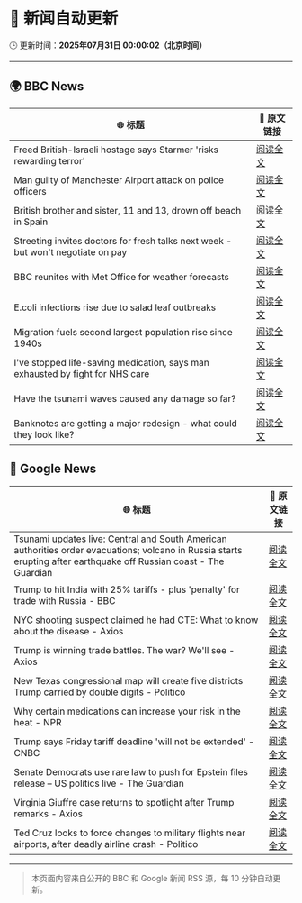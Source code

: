 # 🧠 新闻自动更新

🕒 更新时间：**2025年07月31日 00:00:02（北京时间）**

---

## 🌍 BBC News

| 🌐 标题 | 🔗 原文链接 |
|--------|-------------|
| Freed British-Israeli hostage says Starmer 'risks rewarding terror' | [阅读全文](https://www.bbc.com/news/articles/c336e2ren2no?at_medium=RSS&at_campaign=rss) |
| Man guilty of Manchester Airport attack on police officers | [阅读全文](https://www.bbc.com/news/articles/c5y9y37eyddo?at_medium=RSS&at_campaign=rss) |
| British brother and sister, 11 and 13, drown off beach in Spain | [阅读全文](https://www.bbc.com/news/articles/czjm7gv13g2o?at_medium=RSS&at_campaign=rss) |
| Streeting invites doctors for fresh talks next week - but won't negotiate on pay | [阅读全文](https://www.bbc.com/news/articles/cdrkdp3xy17o?at_medium=RSS&at_campaign=rss) |
| BBC reunites with Met Office for weather forecasts | [阅读全文](https://www.bbc.com/news/articles/crm4z8mple3o?at_medium=RSS&at_campaign=rss) |
| E.coli infections rise due to salad leaf outbreaks | [阅读全文](https://www.bbc.com/news/articles/cn72m1e3ylko?at_medium=RSS&at_campaign=rss) |
| Migration fuels second largest population rise since 1940s | [阅读全文](https://www.bbc.com/news/articles/c207nzgrz3vo?at_medium=RSS&at_campaign=rss) |
| I've stopped life-saving medication, says man exhausted by fight for NHS care | [阅读全文](https://www.bbc.com/news/articles/c209pgq7rdro?at_medium=RSS&at_campaign=rss) |
| Have the tsunami waves caused any damage so far? | [阅读全文](https://www.bbc.com/news/articles/c4gzmkjjj03o?at_medium=RSS&at_campaign=rss) |
| Banknotes are getting a major redesign - what could they look like? | [阅读全文](https://www.bbc.com/news/articles/ckgy7j02xzro?at_medium=RSS&at_campaign=rss) |

## 📰 Google News

| 🌐 标题 | 🔗 原文链接 |
|--------|-------------|
| Tsunami updates live: Central and South American authorities order evacuations; volcano in Russia starts erupting after earthquake off Russian coast - The Guardian | [阅读全文](https://news.google.com/rss/articles/CBMi0gFBVV95cUxOS1NESnJDRENFdmVnUUl5d29BNElmYnNQc0hhMi03Wmh1ZFpydi1UbFJ6NXNwQVA1WTRVV1Ewc1YwQWtXcXgyY1RER1BSMi1EWTJxb0ktTlFpVnFNMGR1a29QUHk4Y3FjR0ExNzVQbDRGZzl5SnpHNHhMelFSYVZDRU40TmpQZVJIdkcyd2dZLUhGZUtiNDlYaVdhMmJfZ0pqcG5Zc0dBU2h2d1JIUVVuREk3N3BxU096X21QYWdFSGtfcGRkejNLWWtZUkpYZ1pabHc?oc=5) |
| Trump to hit India with 25% tariffs - plus 'penalty' for trade with Russia - BBC | [阅读全文](https://news.google.com/rss/articles/CBMiWkFVX3lxTFByQ3N0bEl5aW84bTVqTE5hWTlESFAydjA3bGpZbjlBNXhzTzQ2RVdKbVRyM21hUWFyZkJfb2ZjOWJnT3RxNmhHS1daZEZJZFhTTGZhOGU2cXR5UdIBX0FVX3lxTFBMd0pwNldETzJGbmE5Y2JNaHAxTElFcFFoOUFMYUhuaXZZVHhhZFVUbDJZYjB4MGhaY3c0VF9YbVRRdWtEeko1a01tU0xjRXFNbW43bXowU0l3VFBVcHFR?oc=5) |
| NYC shooting suspect claimed he had CTE: What to know about the disease - Axios | [阅读全文](https://news.google.com/rss/articles/CBMiggFBVV95cUxPX1ZIYTFEdXpsNi0wc2F2YWh5SE5mT1NlZlRuRG85YTdHWVZMZjdYdGZ4TjAtOEpzaEpjSjNrNjlFMW1BTFE5bEJuZTlEd2M0Njl6S3U0dUN5MkNiazdQWUJzZ3VGaFdvdkRsak9KRDE4dm1XNWpkcVg3bG5hanJXTEpB?oc=5) |
| Trump is winning trade battles. The war? We'll see - Axios | [阅读全文](https://news.google.com/rss/articles/CBMiXEFVX3lxTE85eEpPSWRWWEdscHdXWFJtWTBFelhuRjAyeVNFZmt5eE5tOVA1bnZheVJoYmE4RjVkYVpZeGd6TkJwaUZyVnJjYjBaTlpLdEUzTmpNMWxnUXlacTBs?oc=5) |
| New Texas congressional map will create five districts Trump carried by double digits - Politico | [阅读全文](https://news.google.com/rss/articles/CBMilgFBVV95cUxPRkFDUDVTOF9PWDE5UUtjMEZpVzBsOGNjOW9rdHZLSERKNnpIanJJU01sblgxX1k0ZkNRTHJJRFVCWXI4bHRfSXNCMGxFTzlvcGgtaGFxQ19OR3pBU2wzeHdGbHpLcGtvRTBWcWY4R1FGTHZONWh0blVkcV9wTVFZUXRPUkp2ZG85NXV6cE0ybnc3VnYteXc?oc=5) |
| Why certain medications can increase your risk in the heat - NPR | [阅读全文](https://news.google.com/rss/articles/CBMigwFBVV95cUxQSTZUa19qaTc0cGNlVGozbkJnUUQwZ1p2RWdLcG5jLUlKQXBodEFEWFl5c0ZDZkJUM19hdDJnanhma2Z1Qk5iclA4SmdfbzV6V2VpUVczdTB1VXozUENDNUZ1R2w3dXJiTi1BZFQxcVpHWDFaMGZzdEhiZlJyQ2x6Uk9OWQ?oc=5) |
| Trump says Friday tariff deadline 'will not be extended' - CNBC | [阅读全文](https://news.google.com/rss/articles/CBMie0FVX3lxTE5WN2JPSXdkYTdwZDRwVFZncUZJNFNLNFZnbUN4bmlORGxVb3RmMkwzSE8yTEVkeGl6SkhJcUt5TFVUcndfZFBQTFplemdSWGt2VmRJSVg1R3huQmNRMDJONWdyZzZnSTJCZEtZWXNQcEhDQndXSDVzTVVJb9IBgAFBVV95cUxPYXZfQU43VC0tZk5KQlhCYm9BaTNWOTgzcjJCX2NraTFwQm4tS3BjMy1YY3NVSEdyWE9WRUlROFBYQmhRUlBIcTFBSDl1cjVQZ1dMN29iUzNtYUM5azlTVWRkR0lzdUUxN2lIVloyakJnMzZCTVJOR2hFSkVxX2kxNQ?oc=5) |
| Senate Democrats use rare law to push for Epstein files release – US politics live - The Guardian | [阅读全文](https://news.google.com/rss/articles/CBMi1AFBVV95cUxOM1NIMVJjbFFDRjdBWjF6V2hDb05qeEcxUUxoU1dqaVRqZnE3eFYxZm1lZk83aVlLM2ZTdlJOMlNLZU5xVkxIbnRFQ2x3UGFLWmczSzQ1bUZHUmZIMUltTzYtUTdQUkhubTFaRzY2ejF1c25MeTRJanNiMEJxd3hueW9IWU5XOF9XbVBVS1VEZ2NwM19ISk1PQWdxNDVfcllKVEJkcXFZUW1DV3BqbGlfN1hjWXlBZkJzRVhIN1Jpdk5iNTFicnJKQ1ZzOWxNSU9Ma2M5aw?oc=5) |
| Virginia Giuffre case returns to spotlight after Trump remarks - Axios | [阅读全文](https://news.google.com/rss/articles/CBMie0FVX3lxTE1LclRVdUtvclU3M2pyb29nTUY4UDFLQi12NFBDdkVReHoyUGtUTHpWR2VHcEw2MHp0Zm1TUS1QUVNvcnNLdjA2VHJEczlVQmZCZFhPb3hORDU1Nnc2MXYzVmR0QWZ1VzdIaHJLNUF5cmQwS3M2YmNtWTJGQQ?oc=5) |
| Ted Cruz looks to force changes to military flights near airports, after deadly airline crash - Politico | [阅读全文](https://news.google.com/rss/articles/CBMiigFBVV95cUxOTldkWXBBcnFUdnpEeWxWQ2NHdWdFMTdWTjFrdHo2SVJQeVJVY291S0EyemIySlplUmhYNm9XaGNMMktWNzFQYjhsV0I3WUtRZWRKZDVibHgxWl9ZcE5fUEIyNFhCVXUyX3J6YXJMemIyUGNTTXZVTE1USE9CZFhiSHZRdFlUb3JNM0E?oc=5) |

---
> 本页面内容来自公开的 BBC 和 Google 新闻 RSS 源，每 10 分钟自动更新。